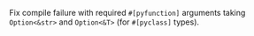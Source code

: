 Fix compile failure with required `#[pyfunction]` arguments taking `Option<&str>` and `Option<&T>` (for `#[pyclass]` types).
